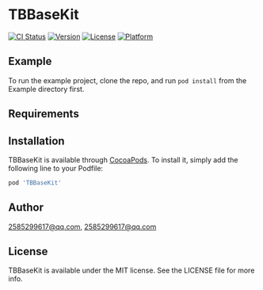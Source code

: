 # TBBaseKit

[![CI Status](https://img.shields.io/travis/2585299617@qq.com/TBBaseKit.svg?style=flat)](https://travis-ci.org/2585299617@qq.com/TBBaseKit)
[![Version](https://img.shields.io/cocoapods/v/TBBaseKit.svg?style=flat)](https://cocoapods.org/pods/TBBaseKit)
[![License](https://img.shields.io/cocoapods/l/TBBaseKit.svg?style=flat)](https://cocoapods.org/pods/TBBaseKit)
[![Platform](https://img.shields.io/cocoapods/p/TBBaseKit.svg?style=flat)](https://cocoapods.org/pods/TBBaseKit)

## Example

To run the example project, clone the repo, and run `pod install` from the Example directory first.

## Requirements

## Installation

TBBaseKit is available through [CocoaPods](https://cocoapods.org). To install
it, simply add the following line to your Podfile:

```ruby
pod 'TBBaseKit'
```

## Author

2585299617@qq.com, 2585299617@qq.com

## License

TBBaseKit is available under the MIT license. See the LICENSE file for more info.
